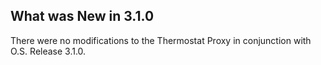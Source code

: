 
## What was New in 3.1.0

There were no modifications to the Thermostat Proxy in conjunction with O.S. Release 3.1.0.




